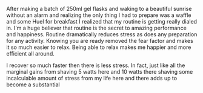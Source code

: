 After making a batch of 250ml gel flasks and waking to a beautiful sunrise without an alarm and realizing the only thing I had to prepare was a waffle and some Huel for breakfast I realized that my routine is getting really dialed in. I'm a huge believer that routine is the secret to amazing performance and happiness. Routine dramatically reduces stress as does any preparation for any activity. Knowing you are ready removed the fear factor and makes it so much easier to relax. Being able to relax makes me happier and more efficient all around. 

I recover so much faster then there is less stress. In fact, just like all the marginal gains from shaving 5 watts here and 10 watts there shaving some incalculable amount of stress from my life here and there adds up to become a substantial